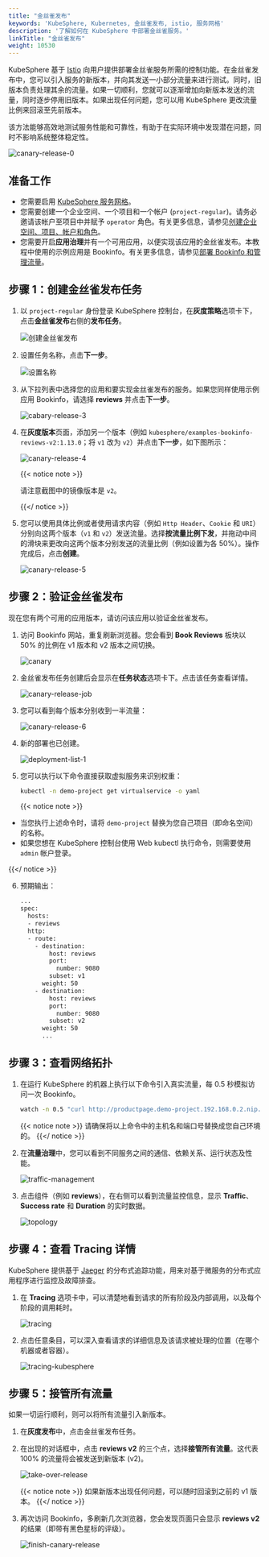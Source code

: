 ```yaml
---
title: "金丝雀发布"
keywords: 'KubeSphere, Kubernetes, 金丝雀发布, istio, 服务网格'
description: '了解如何在 KubeSphere 中部署金丝雀服务。'
linkTitle: "金丝雀发布"
weight: 10530
---
```


KubeSphere 基于 [Istio](https://istio.io/) 向用户提供部署金丝雀服务所需的控制功能。在金丝雀发布中，您可以引入服务的新版本，并向其发送一小部分流量来进行测试。同时，旧版本负责处理其余的流量。如果一切顺利，您就可以逐渐增加向新版本发送的流量，同时逐步停用旧版本。如果出现任何问题，您可以用 KubeSphere 更改流量比例来回滚至先前版本。

该方法能够高效地测试服务性能和可靠性，有助于在实际环境中发现潜在问题，同时不影响系统整体稳定性。

![canary-release-0](/images/docs/zh-cn/project-user-guide/grayscale-release/canary-release/canary-release-0.png)

## 准备工作

- 您需要启用 [KubeSphere 服务网格](../../../pluggable-components/service-mesh/)。
- 您需要创建一个企业空间、一个项目和一个帐户 (`project-regular`)。请务必邀请该帐户至项目中并赋予 `operator` 角色。有关更多信息，请参见[创建企业空间、项目、帐户和角色](../../../quick-start/create-workspace-and-project/)。
- 您需要开启**应用治理**并有一个可用应用，以便实现该应用的金丝雀发布。本教程中使用的示例应用是 Bookinfo。有关更多信息，请参见[部署 Bookinfo 和管理流量](../../../quick-start/deploy-bookinfo-to-k8s/)。

## 步骤 1：创建金丝雀发布任务

1. 以 `project-regular` 身份登录 KubeSphere 控制台，在**灰度策略**选项卡下，点击**金丝雀发布**右侧的**发布任务**。

   ![创建金丝雀发布](/images/docs/zh-cn/project-user-guide/grayscale-release/canary-release/create-canary-release.PNG)

2. 设置任务名称，点击**下一步**。

   ![设置名称](/images/docs/zh-cn/project-user-guide/grayscale-release/canary-release/set-task-name.PNG)

3. 从下拉列表中选择您的应用和要实现金丝雀发布的服务。如果您同样使用示例应用 Bookinfo，请选择 **reviews** 并点击**下一步**。

   ![cabary-release-3](/images/docs/zh-cn/project-user-guide/grayscale-release/canary-release/canary-release-3.PNG)

4. 在**灰度版本**页面，添加另一个版本（例如 `kubesphere/examples-bookinfo-reviews-v2:1.13.0`；将 `v1` 改为 `v2`）并点击**下一步**，如下图所示：

   ![canary-release-4](/images/docs/zh-cn/project-user-guide/grayscale-release/canary-release/canary-release-4.PNG)

   {{< notice note >}}

   请注意截图中的镜像版本是 `v2`。

   {{</ notice >}} 

5. 您可以使用具体比例或者使用请求内容（例如 `Http Header`、`Cookie` 和 `URI`）分别向这两个版本（`v1` 和 `v2`）发送流量。选择**按流量比例下发**，并拖动中间的滑块来更改向这两个版本分别发送的流量比例（例如设置为各 50%）。操作完成后，点击**创建**。

   ![canary-release-5](/images/docs/zh-cn/project-user-guide/grayscale-release/canary-release/canary-release-5.gif)

## 步骤 2：验证金丝雀发布

现在您有两个可用的应用版本，请访问该应用以验证金丝雀发布。

1. 访问 Bookinfo 网站，重复刷新浏览器。您会看到 **Book Reviews** 板块以 50% 的比例在 v1 版本和 v2 版本之间切换。

   ![canary](/images/docs/zh-cn/project-user-guide/grayscale-release/canary-release/canary.gif)

2. 金丝雀发布任务创建后会显示在**任务状态**选项卡下。点击该任务查看详情。

   ![canary-release-job](/images/docs/zh-cn/project-user-guide/grayscale-release/canary-release/canary-release-job.PNG)

3. 您可以看到每个版本分别收到一半流量：

   ![canary-release-6](/images/docs/zh-cn/project-user-guide/grayscale-release/canary-release/canary-release-6.PNG)

4. 新的部署也已创建。

   ![deployment-list-1](/images/docs/zh-cn/project-user-guide/grayscale-release/canary-release/deployment-list-1.PNG)

5. 您可以执行以下命令直接获取虚拟服务来识别权重：

   ```bash
   kubectl -n demo-project get virtualservice -o yaml
   ```

   {{< notice note >}} 

- 当您执行上述命令时，请将 `demo-project` 替换为您自己项目（即命名空间）的名称。
- 如果您想在 KubeSphere 控制台使用 Web kubectl 执行命令，则需要使用 `admin` 帐户登录。

{{</ notice >}} 

6. 预期输出：

   ```bash
   ...
   spec:
     hosts:
     - reviews
     http:
     - route:
       - destination:
           host: reviews
           port:
             number: 9080
           subset: v1
         weight: 50
       - destination:
           host: reviews
           port:
             number: 9080
           subset: v2
         weight: 50
         ...
   ```

## 步骤 3：查看网络拓扑

1. 在运行 KubeSphere 的机器上执行以下命令引入真实流量，每 0.5 秒模拟访问一次 Bookinfo。

   ```bash
   watch -n 0.5 "curl http://productpage.demo-project.192.168.0.2.nip.io:32277/productpage?u=normal"
   ```

   {{< notice note >}}
   请确保将以上命令中的主机名和端口号替换成您自己环境的。
   {{</ notice >}}

2. 在**流量治理**中，您可以看到不同服务之间的通信、依赖关系、运行状态及性能。

   ![traffic-management](/images/docs/zh-cn/project-user-guide/grayscale-release/canary-release/traffic-management.png)

3. 点击组件（例如 **reviews**），在右侧可以看到流量监控信息，显示 **Traffic**、**Success rate** 和 **Duration** 的实时数据。

   ![topology](/images/docs/zh-cn/project-user-guide/grayscale-release/canary-release/topology.png)

## 步骤 4：查看 Tracing 详情

KubeSphere 提供基于 [Jaeger](https://www.jaegertracing.io/) 的分布式追踪功能，用来对基于微服务的分布式应用程序进行监控及故障排查。

1. 在 **Tracing** 选项卡中，可以清楚地看到请求的所有阶段及内部调用，以及每个阶段的调用耗时。

   ![tracing](/images/docs/zh-cn/project-user-guide/grayscale-release/canary-release/tracing.png)

2. 点击任意条目，可以深入查看请求的详细信息及该请求被处理的位置（在哪个机器或者容器）。

   ![tracing-kubesphere](/images/docs/zh-cn/project-user-guide/grayscale-release/canary-release/tracing-kubesphere.png)

## 步骤 5：接管所有流量

如果一切运行顺利，则可以将所有流量引入新版本。

1. 在**灰度发布**中，点击金丝雀发布任务。

2. 在出现的对话框中，点击 **reviews v2** 的三个点，选择**接管所有流量**。这代表 100% 的流量将会被发送到新版本 (v2)。

   ![take-over-release](/images/docs/zh-cn/project-user-guide/grayscale-release/canary-release/take-over-release.png)

   {{< notice note >}}
   如果新版本出现任何问题，可以随时回滚到之前的 v1 版本。
   {{</ notice >}}

3. 再次访问 Bookinfo，多刷新几次浏览器，您会发现页面只会显示 **reviews v2** 的结果（即带有黑色星标的评级）。

   ![finish-canary-release](/images/docs/zh-cn/project-user-guide/grayscale-release/canary-release/finish-canary-release.png)

